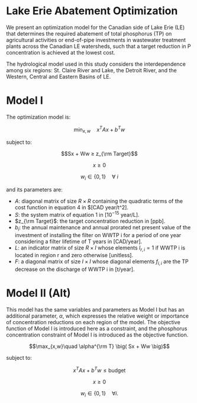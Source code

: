# Lake Erie Abatement Optimization #

We present an optimization model for the Canadian side of Lake Erie (LE) that determines the required abatement of total phosphorus (TP) on agricultural activities or end-of-pipe investments in wastewater treatment plants across the Canadian LE watersheds, such that a target reduction in P concentration is achieved at the lowest cost.

The hydrological model used in this study considers the interdependence among six regions: St. Claire River and Lake, the Detroit River, and the Western, Central and Eastern Basins of LE.

# Model I
The optimization model is:

$$\min_{x,w}\quad x^T A x + b^T w$$

subject to:

$$Sx + Ww ≥ z_{\rm Target}$$

$$x \geq 0$$

$$w_i \in \big\{0,1\big\}\quad \forall\ i$$

and its parameters are:

- $A$: diagonal matrix of size $R \times R$ containing the quadratic terms of the cost function in equation 4 in $[CAD year/t^2].
- $S$: the system matrix of equation 1 in [$10^{-15}$ year/L].
- $z_{\rm Target}$: the target concentration reduction in [ppb].
- $b_i$: the annual maintenance and annual prorated net present value of the investment of installing the filter on WWTP i for a period of one year considering a filter lifetime of T years in [CAD/year].
- $L$: an indicator matrix of size $R \times I$ whose elements $l_{r,i}=1$ if WWTP i is located in region r and zero otherwise [unitless].
- $F$: a diagonal matrix of size $I \times I$ whose diagonal elements $f_{i,i}$ are the TP decrease on the discharge of WWTP i in [t/year].

# Model II (Alt)
This model has the same variables and parameters as Model I but has an additional parameter, $\alpha$, which expresses the relative weight or importance of concentration reductions on each region of the model. The objective function of Model I is introduced here as a constraint, and the phosphorus concentration constraint of Model I is introduced as the objective function.

$$\max_{x,w}\quad \alpha^{\rm T} \big( Sx + Ww \big)$$

subject to:

$$x^{T} A x + b^{T} w  \leq \text{budget}$$

$$x \geq 0$$

$$w_{i} \in \{0,1\}\quad \forall i.$$

